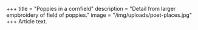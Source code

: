 +++
title = "Poppies in a cornfield"
description = "Detail from larger empbroidery of field  of poppies."
image = "/img/uploads/poet-places.jpg"
+++
Article text.
